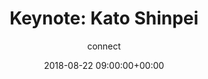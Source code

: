 ---
amazon_s3_presentation_url: None
amazon_s3_video_url: None
author: connect
categories:
- yvr18
comments: false
date: '2018-08-22 09:00:00+00:00'
layout: resource-post
session_id: YVR18-500K3
session_track: ''
slideshare_presentation_url: None
speakers:
- biography: '""'
  company: "Tier\u2163,Inc."
  job-title: Directors
  name: Kato Shinpei
  speaker-image: KatoShinpei.gif
title: 'Keynote: Kato Shinpei '
youtube_video_url: None
---